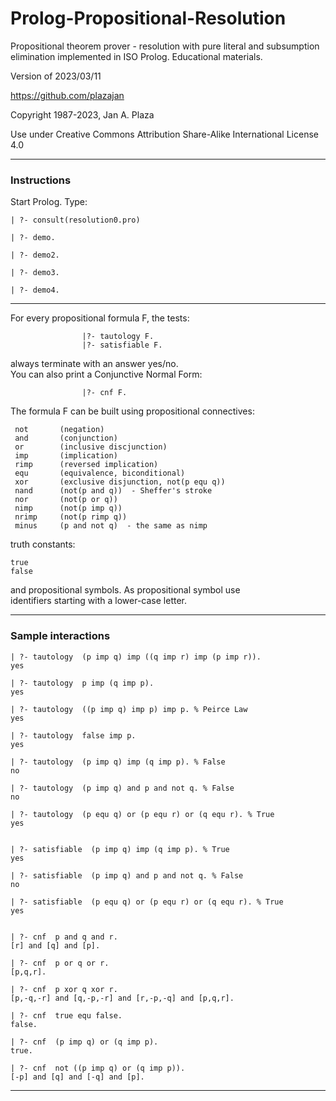 # Prolog-Propositional-Resolution
 
Propositional theorem prover -
resolution with pure literal and subsumption elimination 
implemented in ISO Prolog.
Educational materials.

Version of 2023/03/11

https://github.com/plazajan
                    
Copyright 1987-2023, Jan A. Plaza

Use under Creative Commons Attribution Share-Alike International License 4.0

---

### Instructions

Start Prolog.
Type:

    | ?- consult(resolution0.pro)
    
    | ?- demo.
    
    | ?- demo2.
    
    | ?- demo3.
    
    | ?- demo4.
    
---

For every propositional formula F, the tests:  
                    
                    |?- tautology F.                               
                    |?- satisfiable F.    
                                             
always terminate with an answer yes/no.                            
You can also print a Conjunctive Normal Form:   
                   
                    |?- cnf F.             
                                            
The formula F can be built using propositional connectives:   
     
     not       (negation)                           
     and       (conjunction)                        
     or        (inclusive discjunction)             
     imp       (implication)                        
     rimp      (reversed implication)               
     equ       (equivalence, biconditional)         
     xor       (exclusive disjunction, not(p equ q))
     nand      (not(p and q))  - Sheffer's stroke  
     nor       (not(p or q))                        
     nimp      (not(p imp q))                       
     nrimp     (not(p rimp q))                      
     minus     (p and not q)  - the same as nimp    
     
truth constants: 

    true 
    false   
                        
and propositional symbols. As propositional symbol use            
identifiers starting with a lower-case letter.        

---

### Sample interactions

    | ?- tautology  (p imp q) imp ((q imp r) imp (p imp r)).
    yes
    
    | ?- tautology  p imp (q imp p).
    yes

    | ?- tautology  ((p imp q) imp p) imp p. % Peirce Law
    yes

    | ?- tautology  false imp p.
    yes
    
    | ?- tautology  (p imp q) imp (q imp p). % False
    no

    | ?- tautology  (p imp q) and p and not q. % False
    no

    | ?- tautology  (p equ q) or (p equ r) or (q equ r). % True
    yes


    | ?- satisfiable  (p imp q) imp (q imp p). % True
    yes

    | ?- satisfiable  (p imp q) and p and not q. % False
    no

    | ?- satisfiable  (p equ q) or (p equ r) or (q equ r). % True
    yes


    | ?- cnf  p and q and r.
    [r] and [q] and [p].

    | ?- cnf  p or q or r.
    [p,q,r].

    | ?- cnf  p xor q xor r.
    [p,-q,-r] and [q,-p,-r] and [r,-p,-q] and [p,q,r].

    | ?- cnf  true equ false.
    false.

    | ?- cnf  (p imp q) or (q imp p).
    true.

    | ?- cnf  not ((p imp q) or (q imp p)).
    [-p] and [q] and [-q] and [p].

---


